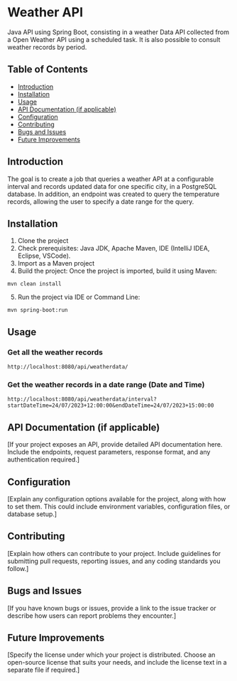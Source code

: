 # Weather API

Java API using Spring Boot, consisting in a weather Data API collected from a Open Weather API using a scheduled task. It is also possible to consult weather records by period.

## Table of Contents

  - [Introduction](#introduction)
  - [Installation](#installation)
  - [Usage](#usage)
  - [API Documentation (if applicable)](#api-documentation-if-applicable)
  - [Configuration](#configuration)
  - [Contributing](#contributing)
  - [Bugs and Issues](#bugs-and-issues)
  - [Future Improvements](#future-improvements)

## Introduction

The goal is to create a job that queries a weather API at a configurable interval and records updated data for one specific city, in a PostgreSQL database. In addition, an endpoint was created to query the temperature records, allowing the user to specify a date range for the query.

## Installation

1. Clone the project
2. Check prerequisites: Java JDK, Apache Maven, IDE (IntelliJ IDEA, Eclipse, VSCode).
3. Import as a Maven project
4. Build the project: Once the project is imported, build it using Maven:
<!-- -->
    mvn clean install

5. Run the project via IDE or Command Line:
<!-- -->
    mvn spring-boot:run

## Usage

### Get all the weather records
<!-- -->
    http://localhost:8080/api/weatherdata/

### Get the weather records in a date range (Date and Time)
<!-- -->
    http://localhost:8080/api/weatherdata/interval?startDateTime=24/07/2023+12:00:00&endDateTime=24/07/2023+15:00:00

## API Documentation (if applicable)

[If your project exposes an API, provide detailed API documentation here. Include the endpoints, request parameters, response format, and any authentication required.]

## Configuration

[Explain any configuration options available for the project, along with how to set them. This could include environment variables, configuration files, or database setup.]

## Contributing

[Explain how others can contribute to your project. Include guidelines for submitting pull requests, reporting issues, and any coding standards you follow.]

## Bugs and Issues

[If you have known bugs or issues, provide a link to the issue tracker or describe how users can report problems they encounter.]

## Future Improvements

[Specify the license under which your project is distributed. Choose an open-source license that suits your needs, and include the license text in a separate file if required.]
